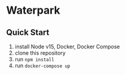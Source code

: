 # Waterpark

## Quick Start

1. install Node v15, Docker, Docker Compose
1. clone this repository
1. run `npm install`
1. run `docker-compose up`
